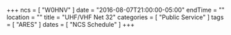 +++
ncs = [ "W0HNV" ]
date = "2016-08-07T21:00:00-05:00"
endTime = ""
location = ""
title = "UHF/VHF Net 32"
categories = [ "Public Service" ]
tags = [ "ARES" ]
dates = [ "NCS Schedule" ]
+++
